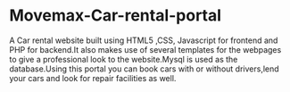 # Movemax-Car-rental-portal
A Car rental website built using HTML5 ,CSS, Javascript for frontend and PHP for backend.It also makes use of several templates for the webpages to give a professional look to the website.Mysql is used as the database.Using this portal you can book cars with or without drivers,lend your cars and look for repair facilities as well.
